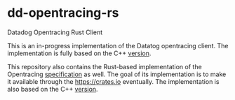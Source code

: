 # dd-opentracing-rs

Datadog Opentracing Rust Client

This is an in-progress implementation of the Datatog opentracing client. The implementation is fully based on the C++ [version](https://github.com/DataDog/dd-opentracing-cpp).

This repository also contains the Rust-based implementation of the Opentracing [specification](https://github.com/opentracing) as well. The goal of its implementation is to make it available through the <https://crates.io> eventually. The implementation is also based on the C++ [version](https://github.com/opentracing/opentracing-cpp).
